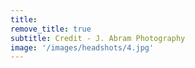 ```yaml
---
title:
remove_title: true
subtitle: Credit - J. Abram Photography
image: '/images/headshots/4.jpg'
---
```


